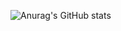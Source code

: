 ![Anurag's GitHub stats](https://github-readme-stats.vercel.app/api?username=anuraghazra&show_icons=true&theme=radical)
<!---
bsltan/bsltan is a ✨ special ✨ repository because its `README.md` (this file) appears on your GitHub profile.
You can click the Preview link to take a look at your changes.
--->
